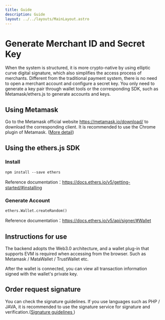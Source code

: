 ```yaml
---
title: Guide
description: Guide
layout: ../../layouts/MainLayout.astro
---
```

# Generate Merchant ID and Secret Key
When the system is structured, it is more crypto-native by using elliptic curve digital signature, which also simplifies the access process of merchants. Different from the traditional payment system, there is no need to open a merchant account and configure a secret key. You only need to generate a key pair through wallet tools or the corresponding SDK, such as Metamask/ethers.js to generate accounts and keys.

## Using Metamask
Go to the Metamask official website https://metamask.io/download/ to download the corresponding client. It is recommended to use the Chrome plugin of Metamask. ([More detail](/en/useWallet)) 

## Using the ethers.js SDK

### Install 
```
npm install --save ethers
```
Reference documentation：https://docs.ethers.io/v5/getting-started/#installing

### Generate Account
```
ethers.Wallet.createRandom()
```
Reference documentation：https://docs.ethers.io/v5/api/signer/#Wallet


## Instructions for use
The backend adopts the Web3.0 architecture, and a wallet plug-in that supports EVM is required when accessing from the browser. Such as Metamask / MataWallet / TrustWallet etc.

After the wallet is connected, you can view all transaction information signed with the wallet's private key.

## Order request signature
You can check the signature guidelines. If you use languages ​​such as PHP / JAVA, it is recommended to use the signature service for signature and verification.([Signature guidelines ](/en/signOrderService)) 

